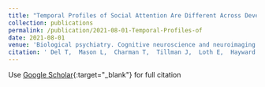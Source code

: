 ```yaml
---
title: "Temporal Profiles of Social Attention Are Different Across Development in Autistic and Neurotypical People."
collection: publications
permalink: /publication/2021-08-01-Temporal-Profiles-of
date: 2021-08-01
venue: 'Biological psychiatry. Cognitive neuroscience and neuroimaging'
citation: ' Del T,  Mason L,  Charman T,  Tillman J,  Loth E,  Hayward H,  Shic F,  Buitelaar J,  Johnson MH,  Jones EJH,  EU-AIMS Group, &quot;Temporal Profiles of Social Attention Are Different Across Development in Autistic and Neurotypical People..&quot; Biological psychiatry. Cognitive neuroscience and neuroimaging, 2021.'
---
```

Use [Google Scholar](https://scholar.google.com/scholar?q=Temporal+Profiles+of+Social+Attention+Are+Different+Across+Development+in+Autistic+and+Neurotypical+People.){:target="_blank"} for full citation